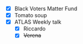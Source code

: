 - [x] Black Voters Matter Fund
- [x] Tomato soup
- [x] ATLAS Weekly talk
  - [x] Riccardo
  - [x] <del>Verena</del>

